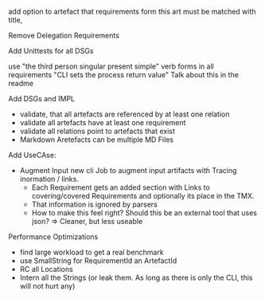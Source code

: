 

add option to artefact that requirements form this art must be matched with title,

Remove Delegation Requirements

Add Unittests for all DSGs
 
use "the third person singular present simple" verb forms in all requirements "CLI sets the process return value"
Talk about this in the readme

Add DSGs and IMPL
*   validate, that all artefacts are referenced by at least one relation
*   validate all artefacts have at least one requirement
*   validate all relations point to artefacts that exist
*   Markdown Aretefacts can be multiple MD Files

Add UseCAse:
*   Augment Input
    new cli Job to augment input artifacts with Tracing inormation / links.
    *   Each Requirement gets an added section with Links to covering/covered
        Requirements and optionally its place in the TMX.
    *   That information is ignored by parsers
    *   How to make this feel right? Should this be an external tool that uses json?
        => Cleaner, but less useable

Performance Optimizations
*   find large workload to get a real benchmark
*   use SmallString for RequirementId an  ArtefactId
*   RC all Locations
*   Intern all the Strings  (or leak them. As long as there is only the CLI, this will not hurt any)
